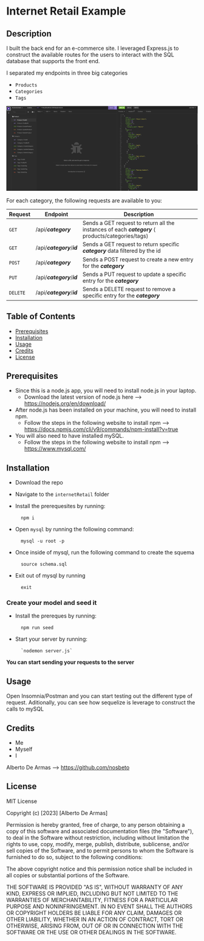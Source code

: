 # Internet Retail Example

## Description
I built the back end for an e-commerce site. I leveraged Express.js to construct the available routes for the users to interact with the SQL database that supports the front end.

I separated my endpoints in three big categories
* `Products`
* `Categories`
* `Tags`

![Screenshot](./Assets/demo.png)

For each category, the following requests are available to you:

| Request | Endpoint | Description | 
| ------------- | ------------- | ------------- |
| `GET` | /api/***category***  | Sends a GET request to return all the instances of each ***category*** ( products/categories/tags) |
| `GET` | /api/***category***/***id*** | Sends a GET request to return specific ***category*** data filtered by the id |
| `POST` | /api/***category*** | Sends a POST request to create a new entry for the ***category*** |
| `PUT` | /api/***category***/***id*** | Sends a PUT request to update a specific entry for the  ***category*** |
| `DELETE` | /api/***category***/***id*** | Sends a DELETE request to remove a specific entry for the ***category*** |


## Table of Contents
- [Prerequisites](#prerequisites)
- [Installation](#installation)
- [Usage](#usage)
- [Credits](#credits)
- [License](#license)

## Prerequisites
* Since this is a node.js app, you will need to install node.js in your laptop.  
    * Download the latest version of node.js here --> https://nodejs.org/en/download/  
* After node.js has been installed on your machine, you will need to install npm.  
    * Follow the steps in the following website to install npm --> https://docs.npmjs.com/cli/v9/commands/npm-install?v=true  
* You will also need to have installed mySQL. 
    * Follow the steps in the following website to install npm --> https://www.mysql.com/


## Installation
* Download the repo
* Navigate to the `internetRetail` folder
* Install the prerequesites by running:
        
        npm i 
* Open `mysql` by running the following command: 

        mysql -u root -p
* Once inside of mysql, run the following command to create the squema
        
        source schema.sql
* Exit out of mysql by running

        exit 

### Create your model and seed it
* Install the prereques by running:

        npm run seed
* Start your server by running:

        `nodemon server.js`


**You can start sending your requests to the server**

## Usage
Open Insomnia/Postman and you can start testing out the different type of request. Aditionally, you can see how sequelize is leverage to construct the calls to mySQL

## Credits
* Me
* Myself
* I

Alberto De Armas --> https://github.com/nosbeto


## License

MIT License

Copyright (c) [2023] [Alberto De Armas]

Permission is hereby granted, free of charge, to any person obtaining a copy
of this software and associated documentation files (the "Software"), to deal
in the Software without restriction, including without limitation the rights
to use, copy, modify, merge, publish, distribute, sublicense, and/or sell
copies of the Software, and to permit persons to whom the Software is
furnished to do so, subject to the following conditions:

The above copyright notice and this permission notice shall be included in all
copies or substantial portions of the Software.

THE SOFTWARE IS PROVIDED "AS IS", WITHOUT WARRANTY OF ANY KIND, EXPRESS OR
IMPLIED, INCLUDING BUT NOT LIMITED TO THE WARRANTIES OF MERCHANTABILITY,
FITNESS FOR A PARTICULAR PURPOSE AND NONINFRINGEMENT. IN NO EVENT SHALL THE
AUTHORS OR COPYRIGHT HOLDERS BE LIABLE FOR ANY CLAIM, DAMAGES OR OTHER
LIABILITY, WHETHER IN AN ACTION OF CONTRACT, TORT OR OTHERWISE, ARISING FROM,
OUT OF OR IN CONNECTION WITH THE SOFTWARE OR THE USE OR OTHER DEALINGS IN THE
SOFTWARE.